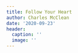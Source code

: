 ```yaml
---
title: Follow Your Heart
author: Charles McClean
date: '2020-09-23'
header:
  caption: ''
  image: ''
---
```

